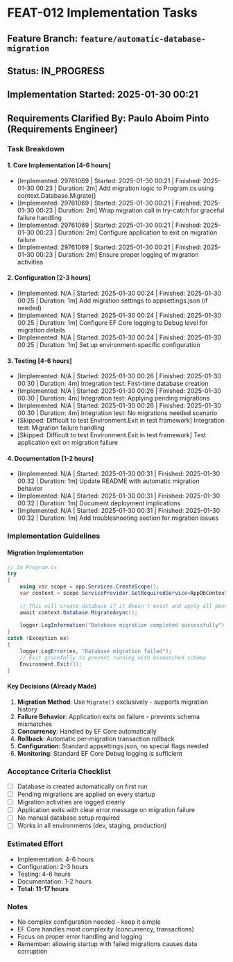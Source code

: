 # FEAT-012 Implementation Tasks

## Feature Branch: `feature/automatic-database-migration`
## Status: IN_PROGRESS
## Implementation Started: 2025-01-30 00:21
## Requirements Clarified By: Paulo Aboim Pinto (Requirements Engineer)

### Task Breakdown

#### 1. Core Implementation [4-6 hours]
- [Implemented: 29761069 | Started: 2025-01-30 00:21 | Finished: 2025-01-30 00:23 | Duration: 2m] Add migration logic to Program.cs using context.Database.Migrate()
- [Implemented: 29761069 | Started: 2025-01-30 00:21 | Finished: 2025-01-30 00:23 | Duration: 2m] Wrap migration call in try-catch for graceful failure handling
- [Implemented: 29761069 | Started: 2025-01-30 00:21 | Finished: 2025-01-30 00:23 | Duration: 2m] Configure application to exit on migration failure
- [Implemented: 29761069 | Started: 2025-01-30 00:21 | Finished: 2025-01-30 00:23 | Duration: 2m] Ensure proper logging of migration activities

#### 2. Configuration [2-3 hours]
- [Implemented: N/A | Started: 2025-01-30 00:24 | Finished: 2025-01-30 00:25 | Duration: 1m] Add migration settings to appsettings.json (if needed)
- [Implemented: N/A | Started: 2025-01-30 00:24 | Finished: 2025-01-30 00:25 | Duration: 1m] Configure EF Core logging to Debug level for migration details
- [Implemented: N/A | Started: 2025-01-30 00:24 | Finished: 2025-01-30 00:25 | Duration: 1m] Set up environment-specific configuration

#### 3. Testing [4-6 hours]
- [Implemented: N/A | Started: 2025-01-30 00:26 | Finished: 2025-01-30 00:30 | Duration: 4m] Integration test: First-time database creation
- [Implemented: N/A | Started: 2025-01-30 00:26 | Finished: 2025-01-30 00:30 | Duration: 4m] Integration test: Applying pending migrations
- [Implemented: N/A | Started: 2025-01-30 00:26 | Finished: 2025-01-30 00:30 | Duration: 4m] Integration test: No migrations needed scenario
- [Skipped: Difficult to test Environment.Exit in test framework] Integration test: Migration failure handling
- [Skipped: Difficult to test Environment.Exit in test framework] Test application exit on migration failure

#### 4. Documentation [1-2 hours]
- [Implemented: N/A | Started: 2025-01-30 00:31 | Finished: 2025-01-30 00:32 | Duration: 1m] Update README with automatic migration behavior
- [Implemented: N/A | Started: 2025-01-30 00:31 | Finished: 2025-01-30 00:32 | Duration: 1m] Document deployment implications
- [Implemented: N/A | Started: 2025-01-30 00:31 | Finished: 2025-01-30 00:32 | Duration: 1m] Add troubleshooting section for migration issues

### Implementation Guidelines

#### Migration Implementation
```csharp
// In Program.cs
try
{
    using var scope = app.Services.CreateScope();
    var context = scope.ServiceProvider.GetRequiredService<AppDbContext>();
    
    // This will create database if it doesn't exist and apply all pending migrations
    await context.Database.MigrateAsync();
    
    logger.LogInformation("Database migration completed successfully");
}
catch (Exception ex)
{
    logger.LogError(ex, "Database migration failed");
    // Exit gracefully to prevent running with mismatched schema
    Environment.Exit(1);
}
```

#### Key Decisions (Already Made)
1. **Migration Method**: Use `Migrate()` exclusively - supports migration history
2. **Failure Behavior**: Application exits on failure - prevents schema mismatches
3. **Concurrency**: Handled by EF Core automatically
4. **Rollback**: Automatic per-migration transaction rollback
5. **Configuration**: Standard appsettings.json, no special flags needed
6. **Monitoring**: Standard EF Core Debug logging is sufficient

### Acceptance Criteria Checklist
- [ ] Database is created automatically on first run
- [ ] Pending migrations are applied on every startup
- [ ] Migration activities are logged clearly
- [ ] Application exits with clear error message on migration failure
- [ ] No manual database setup required
- [ ] Works in all environments (dev, staging, production)

### Estimated Effort
- Implementation: 4-6 hours
- Configuration: 2-3 hours  
- Testing: 4-6 hours
- Documentation: 1-2 hours
- **Total: 11-17 hours**

### Notes
- No complex configuration needed - keep it simple
- EF Core handles most complexity (concurrency, transactions)
- Focus on proper error handling and logging
- Remember: allowing startup with failed migrations causes data corruption